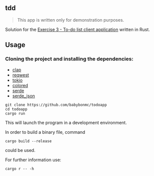 ## tdd

> This app is written only for demonstration purposes.

Solution for the [Exercise 3 - To-do list client application](https://github.com/timotr/harjutused/blob/main/hajusrakendused/todo-client.md) written in Rust. 

## Usage

### Cloning the project and installing the dependencies: 

- [clap](https://crates.io/crates/clap)
- [reqwest](https://crates.io/crates/reqwest)
- [tokio](https://crates.io/crates/tokio)
- [colored](https://crates.io/crates/colored)
- [serde](https://crates.io/crates/serde)
- [serde_json](https://crates.io/crates/serde_json)

```
git clone https://github.com/babybonmc/todoapp
cd todoapp
cargo run
```
This will launch the program in a development environment. 

In order to build a binary file, command
```
cargo build --release
```
could be used.

For further information use:
```
cargo r -- -h
```

